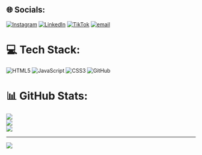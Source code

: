 
## 🌐 Socials:
[![Instagram](https://img.shields.io/badge/Instagram-%23E4405F.svg?logo=Instagram&logoColor=white)](https://instagram.com/hadyfati) [![LinkedIn](https://img.shields.io/badge/LinkedIn-%230077B5.svg?logo=linkedin&logoColor=white)](https://linkedin.com/in/DevFati) [![TikTok](https://img.shields.io/badge/TikTok-%23000000.svg?logo=TikTok&logoColor=white)](https://tiktok.com/@DevFati-Fr) [![email](https://img.shields.io/badge/Email-D14836?logo=gmail&logoColor=white)](mailto:grianifatimazahra@gmail.com) 

# 💻 Tech Stack:
![HTML5](https://img.shields.io/badge/html5-%23E34F26.svg?style=for-the-badge&logo=html5&logoColor=white) ![JavaScript](https://img.shields.io/badge/javascript-%23323330.svg?style=for-the-badge&logo=javascript&logoColor=%23F7DF1E) ![CSS3](https://img.shields.io/badge/css3-%231572B6.svg?style=for-the-badge&logo=css3&logoColor=white) ![GitHub](https://img.shields.io/badge/github-%23121011.svg?style=for-the-badge&logo=github&logoColor=white)
# 📊 GitHub Stats:
![](https://github-readme-stats.vercel.app/api?username=programming&theme=dark&hide_border=false&include_all_commits=true&count_private=true)<br/>
![](https://nirzak-streak-stats.vercel.app/?user=programming&theme=dark&hide_border=false)<br/>
![](https://github-readme-stats.vercel.app/api/top-langs/?username=programming&theme=dark&hide_border=false&include_all_commits=true&count_private=true&layout=compact)

---
[![](https://visitcount.itsvg.in/api?id=programming&icon=0&color=0)](https://visitcount.itsvg.in)

<!-- Proudly created with GPRM ( https://gprm.itsvg.in ) -->

<!---
DevFati-Fr/DevFati-Fr is a ✨ special ✨ repository because its `README.md` (this file) appears on your GitHub profile.
You can click the Preview link to take a look at your changes.
--->
